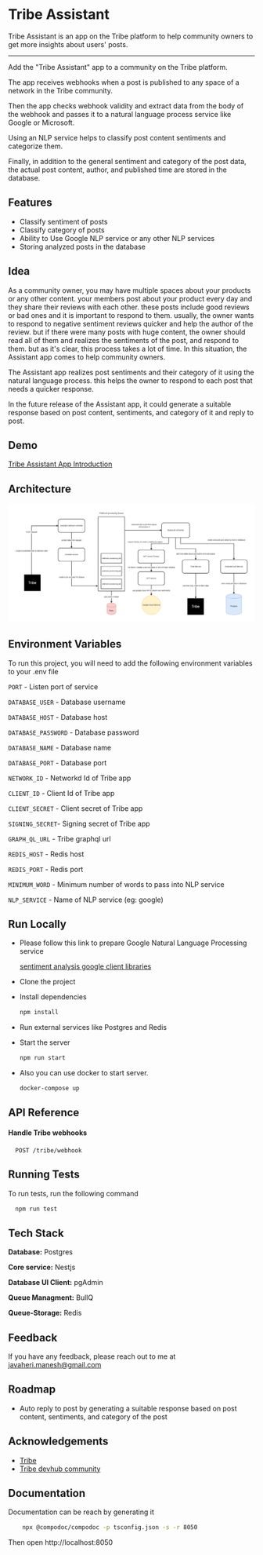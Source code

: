 
# Tribe Assistant

Tribe Assistant is an app on the Tribe platform to help community owners to get more insights about users' posts.


---

Add the "Tribe Assistant" app to a community on the Tribe platform.

The app receives webhooks when a post is published to any space of a network in the Tribe community.

Then the app checks webhook validity and extract data from the body of the webhook and passes it to a natural language process service like Google or Microsoft.

Using an NLP service helps to classify post content sentiments and categorize them.

Finally,  in addition to the general sentiment and category of the post data, the actual post content, author, and published time are stored in the database.

## Features

- Classify sentiment of posts
- Classify category of posts
- Ability to Use Google NLP service or any other NLP services
- Storing analyzed posts in the database


## Idea
As a community owner, you may have multiple spaces about your products or any other content. your members post about your product every day and they share their reviews with each other. these posts include good reviews or bad ones and it is important to respond to them.
usually, the owner wants to respond to negative sentiment reviews quicker and help the author of the review.
but if there were many posts with huge content, the owner should read all of them and realizes the sentiments of the post, and respond to them. but as it's clear, this process takes a lot of time.
In this situation, the Assistant app comes to help community owners.

The Assistant app realizes post sentiments and their category of it using the natural language process. this helps the owner to respond to each post that needs a quicker response.

In the future release of the Assistant app, it could generate a suitable response based on post content, sentiments, and category of it and reply to post.
## Demo

[Tribe Assistant App Introduction](https://www.youtube.com/watch?v=ruCnhlESUns)

## Architecture
![Architecture](https://github.com/aliirezaaa/tribe-assistant/blob/main/architecture.png?raw=true)
## Environment Variables

To run this project, you will need to add the following environment variables to your .env file

`PORT` - Listen port of service

`DATABASE_USER` - Database username

`DATABASE_HOST` - Database host

`DATABASE_PASSWORD` - Database password

`DATABASE_NAME` - Database name

`DATABASE_PORT` - Database port

`NETWORK_ID` - Networkd Id of Tribe app

`CLIENT_ID` - Client Id of Tribe app

`CLIENT_SECRET` - Client secret of Tribe app

`SIGNING_SECRET`- Signing secret of Tribe app

`GRAPH_QL_URL` - Tribe graphql url

`REDIS_HOST` - Redis host

`REDIS_PORT` - Redis port

`MINIMUM_WORD` - Minimum number of words to pass into NLP service

`NLP_SERVICE` - Name of NLP service (eg: google)

## Run Locally

- Please follow this link to prepare Google Natural Language Processing service
 
    [sentiment analysis google client libraries](https://cloud.google.com/natural-language/docs/sentiment-analysis-client-libraries)

 
- Clone the project

- Install dependencies

    ```bash
    npm install
    ```
- Run external services like Postgres and Redis


- Start the server

    ```bash
    npm run start
    ```

- Also you can use docker to start server. 
    ```bash
    docker-compose up
    ```


## API Reference

#### Handle Tribe webhooks

```http
  POST /tribe/webhook
```




## Running Tests

To run tests, run the following command

```bash
  npm run test
```


## Tech Stack

**Database:** Postgres

**Core service:** Nestjs

**Database UI Client:** pgAdmin

**Queue Managment:** BullQ

**Queue-Storage:** Redis



## Feedback

If you have any feedback, please reach out to me at javaheri.manesh@gmail.com


## Roadmap

- Auto reply to post by generating a suitable response based on post content, sentiments, and category of the post



## Acknowledgements

 - [Tribe](https://tribe.so/) 
 - [Tribe devhub community](https://community.tribe.so/devhub/)


## Documentation
Documentation can be reach by generating it
```bash
    npx @compodoc/compodoc -p tsconfig.json -s -r 8050
```
Then open http://localhost:8050
